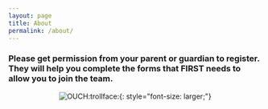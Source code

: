 ```yaml
---
layout: page
title: About
permalink: /about/
---
```


### Please get permission from your parent or guardian to register. They will help you complete the forms that FIRST needs to allow you to join the team.

<div style="display: flex; justify-content: center;">
  <img src="https://i.imgur.com/AgjWNb1.gif" alt="OUCH">
  :trollface:{: style="font-size: larger;"}
</div>
<!--
This is the base Jekyll theme. You can find out more info about customizing your Jekyll theme, as well as basic Jekyll usage documentation at [jekyllrb.com](https://jekyllrb.com/)

You can find the source code for Minima at GitHub:
[jekyll][jekyll-organization] /
[minima](https://github.com/jekyll/minima)

You can find the source code for Jekyll at GitHub:
[jekyll][jekyll-organization] /
[jekyll](https://github.com/jekyll/jekyll)


[jekyll-organization]: https://github.com/jekyll
-->
